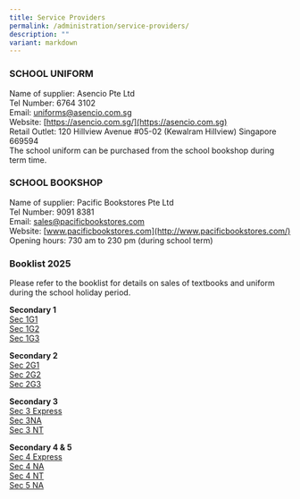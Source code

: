 ```yaml
---
title: Service Providers
permalink: /administration/service-providers/
description: ""
variant: markdown
---
```

### SCHOOL UNIFORM 
Name of supplier:  Asencio Pte Ltd<br> 
Tel Number: 6764 3102   <br>
Email:&nbsp;[uniforms@asencio.com.sg](mailto:uniforms@asencio.com.sg)  <br>
Website: [https://asencio.com.sg/](https://asencio.com.sg)  <br> 
Retail Outlet: 120 Hillview Avenue #05-02 (Kewalram Hillview) Singapore 669594<br>
The school uniform can be purchased from the school bookshop during term time.


### **SCHOOL BOOKSHOP**  

Name of supplier: Pacific Bookstores Pte Ltd <br>
Tel Number: 9091 8381 <br>
Email:&nbsp;[sales@pacificbookstores.com](mailto:sales@pacificbookstores.com) <br>
Website:&nbsp;[www.pacificbookstores.com](http://www.pacificbookstores.com/) <br>
Opening hours: 730 am to 230 pm (during school term)

### Booklist 2025
Please refer to the booklist for details on sales of textbooks and uniform during the school holiday period.

**Secondary 1**<br>
[Sec 1G1](https://drive.google.com/file/d/14SNfrEAeVogIQ3BMEcotska0AQrnIls_/view?usp=sharing)<br>
[Sec 1G2](https://drive.google.com/file/d/1d-SbAAYcZ6CmsJGfyH0VHCLhJKF_-wIr/view?usp=sharing)<br>
[Sec 1G3](https://drive.google.com/file/d/17ccKg6oynHDZ2MUzD5kQcmgIzlLkI2pH/view?usp=sharing)<br>

**Secondary 2**<br>
[Sec 2G1](https://drive.google.com/file/d/1tCSD7_DG2Nz--5xKGBwY5Z4XjIgMPb-S/view?usp=sharing)<br>
[Sec 2G2](https://drive.google.com/file/d/1sJu6MHVNjHb3QJGuynnK5mwX4CqZuNjM/view?usp=sharing)<br>
[Sec 2G3](https://drive.google.com/file/d/1J-RJfbrCzdrAh-knhVo8N1xNnUrDVGzX/view?usp=sharing)<br>

**Secondary 3**<br>
[Sec 3 Express](https://drive.google.com/file/d/114lhCkxSPh9Cp2dO2TVQHo1aai0SCIGR/view?usp=drive_link)<br>
[Sec 3NA](https://drive.google.com/file/d/1ZwaUTZYkonw75oCrAsTQP696PvF3ZKWw/view?usp=drive_link)<br>
[Sec 3 NT](https://drive.google.com/file/d/1h0MtnogLqbp35Ur3fBoY1aboIPZkauUW/view?usp=drive_link)<br>

**Secondary 4 &amp; 5**<br>
[Sec 4 Express](https://drive.google.com/file/d/1rLSaDYawo_1j9E6TDOLdR70E1SKt4cyJ/view?usp=drive_link)<br>
[Sec 4 NA](https://drive.google.com/file/d/1PiP1wMIXeYhAhNipTyfOb8ReX8G3ctZX/view?usp=drive_link)<br>
[Sec 4 NT](https://drive.google.com/file/d/18E5IIDcVrrzODopS66sVcL2JAF6uRxIZ/view?usp=drive_link)<br>
[Sec 5 NA](https://drive.google.com/file/d/1O9P2OdWNxEMyr-qu9h_KiOroBxjcHxla/view?usp=drive_link)